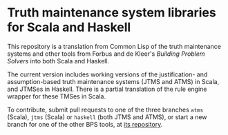 # Truth maintenance system libraries for Scala and Haskell

This repository is a translation from Common Lisp of the truth
maintenance systems and other tools from Forbus and de Kleer's
_Building Problem Solvers_ into both Scala and Haskell.

The current version includes working versions of the justification-
and assumption-based truth maintenance systems (JTMS and ATMS) in
Scala, and JTMSes in Haskell.  There is a partial translation of the
rule engine wrapper for these TMSes in Scala.

To contribute, submit pull requests to one of the three branches
`atms` (Scala), `jtms` (Scala) or `haskell` (both JTMS and ATMS), or
start a new branch for one of the other BPS tools, at 
[its repository](https://github.com/jphmrst/bps-scala).
